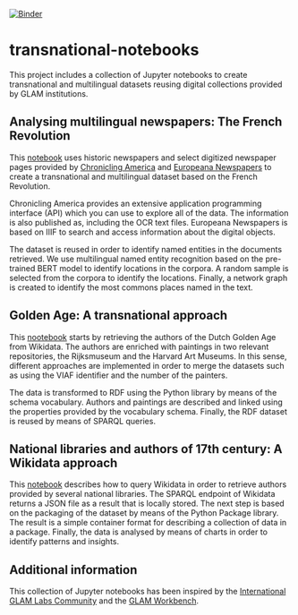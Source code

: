 

[![Binder](https://mybinder.org/badge_logo.svg)](https://mybinder.org/v2/gh/hibernator11/transnational-notebooks/HEAD)


# transnational-notebooks
This project includes a collection of Jupyter notebooks to create transnational and multilingual datasets reusing digital collections provided by GLAM institutions.


## Analysing multilingual newspapers: The French Revolution
This [notebook](French-Revolution.ipynb) uses historic newspapers and select digitized newspaper pages provided by [Chronicling America](https://chroniclingamerica.loc.gov/about/) and [Europeana Newspapers](https://pro.europeana.eu/page/iiif) to create a transnational and multilingual dataset based on the French Revolution. 

Chronicling America provides an extensive application programming interface (API) which you can use to explore all of the data. The information is also published as, including the OCR text files. Europeana Newspapers is based on IIIF to search and access information about the digital objects.

The dataset is reused in order to identify named entities in the documents retrieved. We use multilingual named entity recognition based on the pre-trained BERT model to identify locations in the corpora. A random sample is selected from the corpora to identify the locations. Finally, a network graph is created to identify the most commons places named in the text.


## Golden Age: A transnational approach
This [nootebook](Golden-Age-extraction.ipynb) starts by retrieving the authors of the Dutch Golden Age from Wikidata. The authors are enriched with paintings in two relevant repositories, the Rijksmuseum and the Harvard Art Museums. In this sense, different approaches are implemented in order to merge the datasets such as using the VIAF identifier and the number of the painters.

The data is transformed to RDF using the Python library by means of the schema vocabulary. Authors and paintings are described and linked using the properties provided by the vocabulary schema. Finally, the RDF dataset is reused by means of SPARQL queries.


## National libraries and authors of 17th century: A Wikidata approach
This [notebook](Wikidata-lod-extraction.ipynb) describes how to query Wikidata in order to retrieve authors provided by several national libraries. The SPARQL endpoint of Wikidata returns a JSON file as a result that is locally stored. The next step is based on the packaging of the dataset by means of the Python Package library. The result is a simple container format for describing a collection of data in a package. Finally, the data is analysed by means of charts in order to identify patterns and insights.


## Additional information
This collection of Jupyter notebooks has been inspired by the [International GLAM Labs Community](https://glamlabs.io/) and the [GLAM Workbench](https://glam-workbench.github.io/). 

